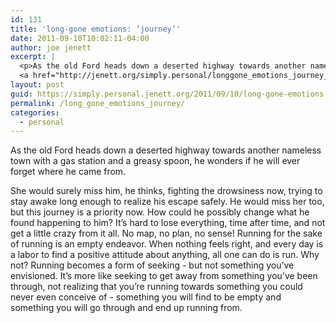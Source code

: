 ```yaml
---
id: 131
title: 'long-gone emotions: ‘journey’'
date: 2011-09-10T10:02:11-04:00
author: joe jenett
excerpt: |
  <p>As the old Ford heads down a deserted highway towards another nameless town with a gas station and a greasy spoon, he wonders if he will ever forget where he came from.</p>
  <a href="http://jenett.org/simply.personal/longgone_emotions_journey_1/#more">Continue reading "long-gone emotions: 'journey'" &raquo;</a>
layout: post
guid: https://simply.personal.jenett.org/2011/09/10/long-gone-emotions-journey/
permalink: /long_gone_emotions_journey/
categories:
  - personal
---
```

As the old Ford heads down a deserted highway towards another nameless town with a gas station and a greasy spoon, he wonders if he will ever forget where he came from.

<!--more-->

She would surely miss him, he thinks, fighting the drowsiness now, trying to stay awake long enough to realize his escape safely. He would miss her too, but this journey is a priority now. How could he possibly change what he found happening to him? It’s hard to lose everything, time after time, and not get a little crazy from it all. No map, no plan, no sense! Running for the sake of running is an empty endeavor. When nothing feels right, and every day is a labor to find a positive attitude about anything, all one can do is run. Why not? Running becomes a form of seeking - but not something you’ve envisioned. It’s more like seeking to get away from something you’ve been through, not realizing that you’re running towards something you could never even conceive of - something you will find to be empty and something you will go through and end up running from.